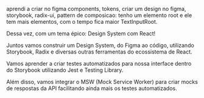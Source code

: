 aprendi a criar no figma components, tokens, criar um design no figma, storybook, radix-ui, 
pattern de composicao: tenho um elemento root e ele tem mais elementos, com o tempo fica maior TextInputRoot.

Dessa vez, com um tema épico: Design System com React!

Juntos vamos construir um Design System, do Figma ao código, utilizando Storybook, Radix e diversas outras ferramentas do ecossistema de React.

Vamos aprender a criar testes automatizados para nossa interface dentro do Storybook utilizando Jest e Testing Library.


Além disso, vamos integrar o MSW (Mock Service Worker) para criar mocks de respostas da API facilitando ainda mais os testes automatizados.

